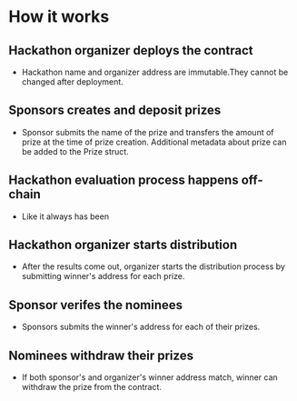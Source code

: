 # How it works

## Hackathon organizer deploys the contract
- Hackathon name and organizer address are immutable.They cannot be changed after deployment.

## Sponsors creates and deposit prizes 
- Sponsor submits the name of the prize and transfers the amount of prize at the time of prize creation. Additional metadata about prize can be added to the Prize struct.

## Hackathon evaluation process happens off-chain
- Like it always has been

## Hackathon organizer starts distribution
- After the results come out, organizer starts the distribution process by submitting winner's address for each prize.

## Sponsor verifes the nominees
- Sponsors submits the winner's address for each of their prizes.

## Nominees withdraw their prizes
- If both sponsor's and organizer's winner address match, winner can withdraw the prize from the contract.

